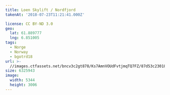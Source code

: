 ```yaml
---
title: Loen Skylift / Nordfjord
takenAt: '2018-07-23T11:21:41.000Z'

license: CC BY-ND 3.0
geo:
  lat: 61.889777
  lng: 6.851005
tags:
  - Norge
  - Norway
  - bgotrd18
url: >-
  //images.ctfassets.net/bncv3c2gt878/Ks7AmnVOUdFvtjmqTQ7FZ/87d53c23018a76424a365e4b5a14ae3e/loen-skylift--nordfjord_42051145390_o
size: 6325943
image:
  width: 5344
  height: 3006
---
```

